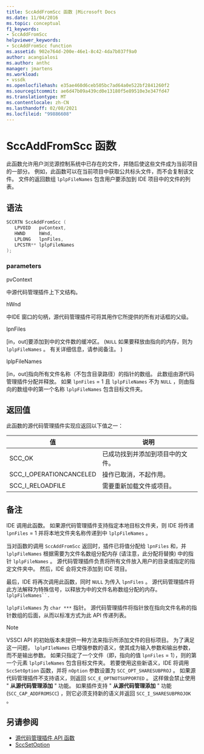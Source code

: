 ```yaml
---
title: SccAddFromScc 函数 |Microsoft Docs
ms.date: 11/04/2016
ms.topic: conceptual
f1_keywords:
- SccAddFromScc
helpviewer_keywords:
- SccAddFromScc function
ms.assetid: 902e764d-200e-46e1-8c42-4da7b037f9a0
author: acangialosi
ms.author: anthc
manager: jmartens
ms.workload:
- vssdk
ms.openlocfilehash: e35ae460d6ceb505bc7ad64a0e522bf2841260f2
ms.sourcegitcommit: ae6d47b09a439cd0e13180f5e89510e3e347fd47
ms.translationtype: MT
ms.contentlocale: zh-CN
ms.lasthandoff: 02/08/2021
ms.locfileid: "99886608"
---
```

# <a name="sccaddfromscc-function"></a>SccAddFromScc 函数
此函数允许用户浏览源控制系统中已存在的文件，并随后使这些文件成为当前项目的一部分。 例如，此函数可以在当前项目中获取公共标头文件，而不会复制该文件。 文件的返回数组 `lplpFileNames` 包含用户要添加到 IDE 项目中的文件的列表。

## <a name="syntax"></a>语法

```cpp
SCCRTN SccAddFromScc (
   LPVOID   pvContext,
   HWND     hWnd,
   LPLONG   lpnFiles,
   LPCSTR** lplpFileNames
);
```

### <a name="parameters"></a>parameters
 pvContext

中源代码管理插件上下文结构。

 hWnd

中IDE 窗口的句柄，源代码管理插件可将其用作它所提供的所有对话框的父级。

 lpnFiles

[in，out]要添加到中的文件数的缓冲区。  (`NULL` 如果要释放由指向的内存，则为 `lplpFileNames` 。 有关详细信息，请参阅备注。 ) 

 lplpFileNames

[in，out]指向所有文件名称（不包含目录路径）的指针的数组。 此数组由源代码管理插件分配并释放。 如果 `lpnFiles` = 1 且 `lplpFileNames` 不为 `NULL` ，则由指向的数组中的第一个名称 `lplpFileNames` 包含目标文件夹。

## <a name="return-value"></a>返回值
 此函数的源代码管理插件实现应返回以下值之一：

|值|说明|
|-----------|-----------------|
|SCC_OK|已成功找到并添加到项目中的文件。|
|SCC_I_OPERATIONCANCELED|操作已取消，不起作用。|
|SCC_I_RELOADFILE|需要重新加载文件或项目。|

## <a name="remarks"></a>备注
 IDE 调用此函数。 如果源代码管理插件支持指定本地目标文件夹，则 IDE 将传递 `lpnFiles` = 1 并将本地文件夹名称传递到中 `lplpFileNames` 。

 当对函数的调用 `SccAddFromScc` 返回时，插件已将值分配给 `lpnFiles` 和，并 `lplpFileNames` 根据需要为文件名数组分配内存 (请注意，此分配将替换) 中的指针 `lplpFileNames` 。 源代码管理插件负责将所有文件放入用户的目录或指定的指定文件夹中。 然后，IDE 会将文件添加到 IDE 项目。

 最后，IDE 将再次调用此函数，同时 `NULL` 为传入 `lpnFiles` 。 源代码管理插件将此方法解释为特殊信号，以释放为中的文件名称数组分配的内存。 `lplpFileNames``.`

 `lplpFileNames` 为 `char ***` 指针。 源代码管理插件将指针放在指向文件名称的指针数组的后面，从而以标准方式为此 API 传递列表。

> [!NOTE]
> VSSCI API 的初始版本未提供一种方法来指示所添加文件的目标项目。 为了满足这一问题， `lplpFIleNames` 已增强参数的语义，使其成为输入参数和输出参数，而不是输出参数。 如果只指定了一个文件（即，指向的值 `lpnFiles` = 1），则的第一个元素 `lplpFileNames` 包含目标文件夹。 若要使用这些新语义，IDE 将调用 `SccSetOption` 函数，并将 `nOption` 参数设置为 `SCC_OPT_SHARESUBPROJ` 。 如果源代码管理插件不支持语义，则返回 `SCC_E_OPTNOTSUPPORTED` 。 这样做会禁止使用 " **从源代码管理添加** " 功能。 如果插件支持 " **从源代码管理添加** " 功能 (`SCC_CAP_ADDFROMSCC`) ，则它必须支持新的语义并返回 `SCC_I_SHARESUBPROJOK` 。

## <a name="see-also"></a>另请参阅
- [源代码管理插件 API 函数](../extensibility/source-control-plug-in-api-functions.md)
- [SccSetOption](../extensibility/sccsetoption-function.md)
